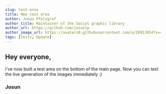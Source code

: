 ```yaml
---
slug: test-area
title: New test area
author: Jonas Pfalzgraf
author_title: Maintainer of the Social graphic library
author_url: https://github.com/josunlp
author_image_url: https://avatars0.githubusercontent.com/u/20913954?s=460&u=c857f855e6c9d4f0bcd80ed2206462808e47f770&v=4
tags: [Tests, Update]
---
```




## Hey everyone, 

I've now built a test area on the bottom of the main page. Now you can test the live generation of the images immediately :)

### Josun
